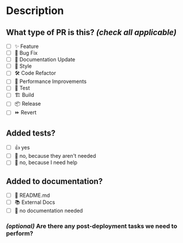 # Description

<!--
  Add a short description of the changes made during this PR.
  Example:
  This PR [adds/removes/fixes/replaces] the [feature/bug/etc].

  Closes: #1
  Closes: #4
-->

## What type of PR is this? *(check all applicable)*

- [ ] ✨ Feature
- [ ] 🐛 Bug Fix
- [ ] 📝 Documentation Update
- [ ] 🎨 Style
- [ ] 🛠 Code Refactor
- [ ] 🚀 Performance Improvements
- [ ] 🧪 Test
- [ ] 🏗 Build
- [ ] 📦 Release
- [ ] ⏩ Revert

## Added tests?

- [ ] 👍 yes
- [ ] 🙅 no, because they aren't needed
- [ ] 🙋 no, because I need help

## Added to documentation?

- [ ] 📜 README.md
- [ ] 📚 External Docs
- [ ] 🙅 no documentation needed

### *(optional)* Are there any post-deployment tasks we need to perform?
